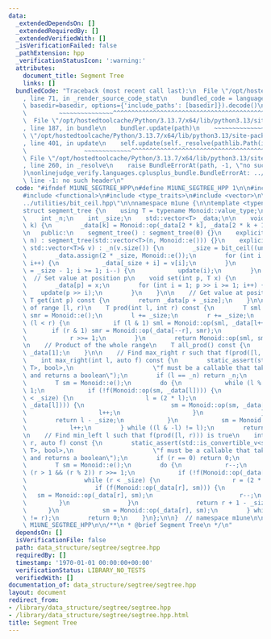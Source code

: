 ```yaml
---
data:
  _extendedDependsOn: []
  _extendedRequiredBy: []
  _extendedVerifiedWith: []
  _isVerificationFailed: false
  _pathExtension: hpp
  _verificationStatusIcon: ':warning:'
  attributes:
    document_title: Segment Tree
    links: []
  bundledCode: "Traceback (most recent call last):\n  File \"/opt/hostedtoolcache/Python/3.13.7/x64/lib/python3.13/site-packages/onlinejudge_verify/documentation/build.py\"\
    , line 71, in _render_source_code_stat\n    bundled_code = language.bundle(stat.path,\
    \ basedir=basedir, options={'include_paths': [basedir]}).decode()\n          \
    \         ~~~~~~~~~~~~~~~^^^^^^^^^^^^^^^^^^^^^^^^^^^^^^^^^^^^^^^^^^^^^^^^^^^^^^^^^^^^^^^^^^\n\
    \  File \"/opt/hostedtoolcache/Python/3.13.7/x64/lib/python3.13/site-packages/onlinejudge_verify/languages/cplusplus.py\"\
    , line 187, in bundle\n    bundler.update(path)\n    ~~~~~~~~~~~~~~^^^^^^\n  File\
    \ \"/opt/hostedtoolcache/Python/3.13.7/x64/lib/python3.13/site-packages/onlinejudge_verify/languages/cplusplus_bundle.py\"\
    , line 401, in update\n    self.update(self._resolve(pathlib.Path(included), included_from=path))\n\
    \                ~~~~~~~~~~~~~^^^^^^^^^^^^^^^^^^^^^^^^^^^^^^^^^^^^^^^^^^^^\n \
    \ File \"/opt/hostedtoolcache/Python/3.13.7/x64/lib/python3.13/site-packages/onlinejudge_verify/languages/cplusplus_bundle.py\"\
    , line 260, in _resolve\n    raise BundleErrorAt(path, -1, \"no such header\"\
    )\nonlinejudge_verify.languages.cplusplus_bundle.BundleErrorAt: ../utilities/bit_ceil.hpp:\
    \ line -1: no such header\n"
  code: "#ifndef M1UNE_SEGTREE_HPP\n#define M1UNE_SEGTREE_HPP 1\n\n#include <algorithm>\n\
    #include <functional>\n#include <type_traits>\n#include <vector>\n\n#include \"\
    ../utilities/bit_ceil.hpp\"\n\nnamespace m1une {\n\ntemplate <typename Monoid>\n\
    struct segment_tree {\n    using T = typename Monoid::value_type;\n\n   private:\n\
    \    int _n;\n    int _size;\n    std::vector<T> _data;\n\n    void update(int\
    \ k) {\n        _data[k] = Monoid::op(_data[2 * k], _data[2 * k + 1]);\n    }\n\
    \n   public:\n    segment_tree() : segment_tree(0) {}\n    explicit segment_tree(int\
    \ n) : segment_tree(std::vector<T>(n, Monoid::e())) {}\n    explicit segment_tree(const\
    \ std::vector<T>& v) : _n(v.size()) {\n        _size = bit_ceil((unsigned int)_n);\n\
    \        _data.assign(2 * _size, Monoid::e());\n        for (int i = 0; i < _n;\
    \ i++) {\n            _data[_size + i] = v[i];\n        }\n        for (int i\
    \ = _size - 1; i >= 1; i--) {\n            update(i);\n        }\n    }\n\n  \
    \  // Set value at position p\n    void set(int p, T x) {\n        p += _size;\n\
    \        _data[p] = x;\n        for (int i = 1; p >> i >= 1; i++) {\n        \
    \    update(p >> i);\n        }\n    }\n\n    // Get value at position p\n   \
    \ T get(int p) const {\n        return _data[p + _size];\n    }\n\n    // Product\
    \ of range [l, r)\n    T prod(int l, int r) const {\n        T sml = Monoid::e(),\
    \ smr = Monoid::e();\n        l += _size;\n        r += _size;\n        while\
    \ (l < r) {\n            if (l & 1) sml = Monoid::op(sml, _data[l++]);\n     \
    \       if (r & 1) smr = Monoid::op(_data[--r], smr);\n            l >>= 1;\n\
    \            r >>= 1;\n        }\n        return Monoid::op(sml, smr);\n    }\n\
    \n    // Product of the whole range\n    T all_prod() const {\n        return\
    \ _data[1];\n    }\n\n    // Find max_right r such that f(prod([l, r))) is true\n\
    \    int max_right(int l, auto f) const {\n        static_assert(std::is_convertible_v<std::invoke_result_t<decltype(f),\
    \ T>, bool>,\n                      \"f must be a callable that takes a Monoid::value_type\
    \ and returns a boolean\");\n        if (l == _n) return _n;\n        l += _size;\n\
    \        T sm = Monoid::e();\n        do {\n            while (l % 2 == 0) l >>=\
    \ 1;\n            if (!f(Monoid::op(sm, _data[l]))) {\n                while (l\
    \ < _size) {\n                    l = (2 * l);\n                    if (f(Monoid::op(sm,\
    \ _data[l]))) {\n                        sm = Monoid::op(sm, _data[l]);\n    \
    \                    l++;\n                    }\n                }\n        \
    \        return l - _size;\n            }\n            sm = Monoid::op(sm, _data[l]);\n\
    \            l++;\n        } while ((l & -l) != l);\n        return _n;\n    }\n\
    \n    // Find min_left l such that f(prod([l, r))) is true\n    int min_left(int\
    \ r, auto f) const {\n        static_assert(std::is_convertible_v<std::invoke_result_t<decltype(f),\
    \ T>, bool>,\n                      \"f must be a callable that takes a Monoid::value_type\
    \ and returns a boolean\");\n        if (r == 0) return 0;\n        r += _size;\n\
    \        T sm = Monoid::e();\n        do {\n            r--;\n            while\
    \ (r > 1 && (r % 2)) r >>= 1;\n            if (!f(Monoid::op(_data[r], sm))) {\n\
    \                while (r < _size) {\n                    r = (2 * r + 1);\n \
    \                   if (f(Monoid::op(_data[r], sm))) {\n                     \
    \   sm = Monoid::op(_data[r], sm);\n                        r--;\n           \
    \         }\n                }\n                return r + 1 - _size;\n      \
    \      }\n            sm = Monoid::op(_data[r], sm);\n        } while ((r & -r)\
    \ != r);\n        return 0;\n    }\n};\n\n}  // namespace m1une\n\n#endif  //\
    \ M1UNE_SEGTREE_HPP\n\n/**\n * @brief Segment Tree\n */\n"
  dependsOn: []
  isVerificationFile: false
  path: data_structure/segtree/segtree.hpp
  requiredBy: []
  timestamp: '1970-01-01 00:00:00+00:00'
  verificationStatus: LIBRARY_NO_TESTS
  verifiedWith: []
documentation_of: data_structure/segtree/segtree.hpp
layout: document
redirect_from:
- /library/data_structure/segtree/segtree.hpp
- /library/data_structure/segtree/segtree.hpp.html
title: Segment Tree
---
```

